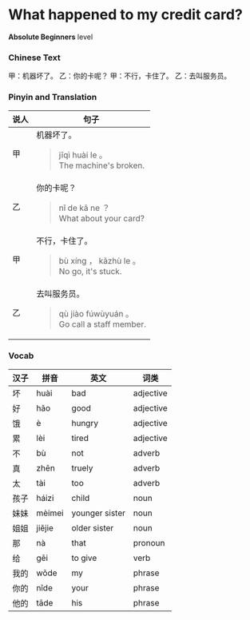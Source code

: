 # What happened to my credit card?
**Absolute Beginners** level
### Chinese Text
甲：机器坏了。
乙：你的卡呢？
甲：不行，卡住了。
乙：去叫服务员。

### Pinyin and Translation
|说人|句子|
|----|----|
|甲|机器坏了。<blockquote>jīqì huài le 。<br />The machine's broken.</blockquote>|
|乙|你的卡呢？<blockquote>nǐ de kǎ ne ？<br />What about your card?</blockquote>|
|甲|不行，卡住了。<blockquote>bù xíng ， kǎzhù le 。<br />No go, it's stuck.</blockquote>|
|乙|去叫服务员。<blockquote>qù jiào fúwùyuán 。<br />Go call a staff member.</blockquote>|
### Vocab
|汉子|拼音|英文|词类|
|----|----|----|----|
|坏|huài|bad|adjective|
|好|hǎo|good|adjective|
|饿|è|hungry|adjective|
|累|lèi|tired|adjective|
|不|bù|not|adverb|
|真|zhēn|truely|adverb|
|太|tài|too|adverb|
|孩子|háizi|child|noun|
|妹妹|mèimei|younger sister|noun|
|姐姐|jiějie|older sister|noun|
|那|nà|that|pronoun|
|给|gěi|to give|verb|
|我的|wǒde|my|phrase|
|你的|nǐde|your|phrase|
|他的|tāde|his|phrase|